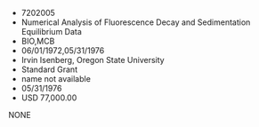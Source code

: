 * 7202005
* Numerical Analysis of Fluorescence Decay and Sedimentation  Equilibrium Data
* BIO,MCB
* 06/01/1972,05/31/1976
* Irvin Isenberg, Oregon State University
* Standard Grant
*   name not available
* 05/31/1976
* USD 77,000.00

NONE